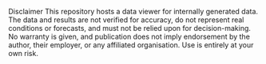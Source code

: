 Disclaimer
This repository hosts a data viewer for internally generated data. The data and results are not verified for accuracy, do not represent real conditions or forecasts, and must not be relied upon for decision-making. No warranty is given, and publication does not imply endorsement by the author, their employer, or any affiliated organisation. Use is entirely at your own risk.
